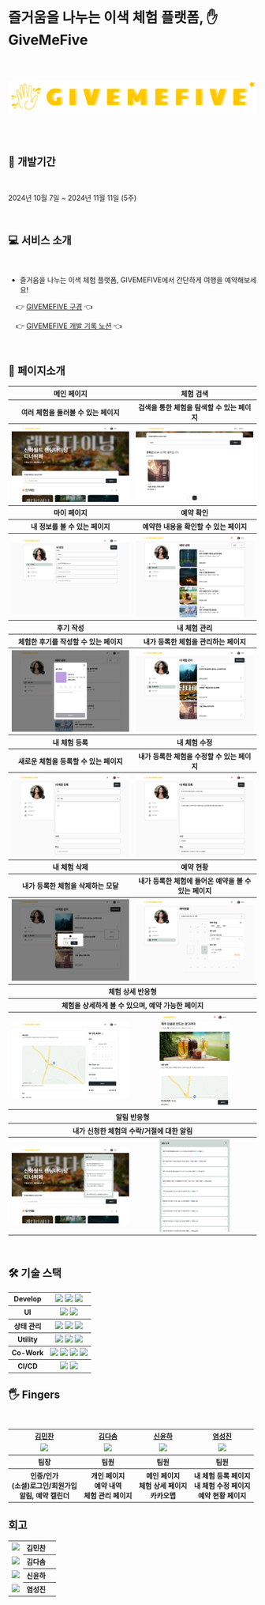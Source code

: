 # 즐거움을 나누는 이색 체험 플랫폼, ✋ GiveMeFive

<br/>
<br/>

[![GiveMeFive Logo](./source/images/logo-md.png)](https://give-me-five.vercel.app/)

<br/>
<br/>

## 📆 개발기간

<br/>

2024년 10월 7일 ~ 2024년 11월 11일 (5주)

<br/>

## 💻 서비스 소개

<br/>

- 즐거움을 나누는 이색 체험 플랫폼, GIVEMEFIVE에서 간단하게 여행을 예약해보세요!

&nbsp;&nbsp;&nbsp;&nbsp;👉 [GIVEMEFIVE 구경][배포] 👈

&nbsp;&nbsp;&nbsp;&nbsp;👉 [GIVEMEFIVE 개발 기록 노션][노션] 👈

<br/>

## 📄 페이지소개

<div align='center'>
  <table>
    <tr>
      <th style='text-align: center;'>메인 페이지</th>
      <th style='text-align: center;'>체험 검색</th>
    </tr>
    <tr>
      <th style='text-align: center;'>여러 체험을 둘러볼 수 있는 페이지</th>
      <th style='text-align: center;'>검색을 통한 체험을 탐색할 수 있는 페이지</th>
    </tr>
    <tr>
      <th><img src='./source/images/메인.png' alt='메인'/></th>
      <th><img src='./source/images/체험검색.png' alt='체험검색'/></th>
    </tr>
    <tr>
    <th style='text-align: center;'>마이 페이지</th>
      <th style='text-align: center;'>예약 확인</th>
    </tr>
    <tr>
      <th style='text-align: center;'>내 정보를 볼 수 있는 페이지</th>
      <th style='text-align: center;'>예약한 내용을 확인할 수 있는 페이지</th>
    </tr>
    <tr>
      <th><img src='./source/images/마이페이지.png' alt='마이 페이지'/></th>
      <th><img src='./source/images/예약확인.png' alt='예약확인'/></th>
    </tr>
    <tr>
      <th style='text-align: center;'>후기 작성</th>  
      <th style='text-align: center;'>내 체험 관리</th>
    </tr>
    <tr>
      <th style='text-align: center;'>체험한 후기를 작성할 수 있는 페이지</th>
      <th style='text-align: center;'>내가 등록한 체험을 관리하는 페이지</th>
    </tr>
    <tr>
      <th><img src='./source/images/후기작성.png' alt='후기작성'/></th>
      <th><img src='./source/images/체험관리.png' alt='체험 관리'/></th>
    </tr>
    <tr>
    <th style='text-align: center;'>내 체험 등록</th>
      <th style='text-align: center;'>내 체험 수정</th>
    </tr>
    <tr>
    <th style='text-align: center;'>새로운 체험을 등록할 수 있는 페이지</th>
      <th style='text-align: center;'>내가 등록한 체험을 수정할 수 있는 페이지</th>
    </tr>
    <tr>
      <th><img src='./source/images/체험등록.png' alt='체험 등록'/></th>
      <th><img src='./source/images/체험수정.png' alt='체험 수정'/></th>
    </tr>
    <tr>
      <th style='text-align: center;'>내 체험 삭제</th>
      <th style='text-align: center;'>예약 현황</th>
    </tr>
    <tr>
      <th style='text-align: center;'>내가 등록한 체험을 삭제하는 모달</th>
      <th style='text-align: center;'>내가 등록한 체험에 들어온 예약을 볼 수 있는 페이지</th>
    </tr>
    <tr>
      <th><img src='./source/images/체험삭제.png' alt='체험 삭제'></th>
      <th><img src='./source/images/예약현황.png' alt='예약 현황'/></th>
    </tr>
    <tr>
      <th style='text-align: center;' colspan='2'>체험 상세 반응형</th>
    </tr>
    <tr>
      <th style='text-align: center;' colspan='2'>체험을 상세하게 볼 수 있으며, 예약 가능한 페이지</th>
    </tr>
    <tr>
      <th><img src='./source/images/체험상세.png' alt='체험 상세'/></th>
      <th>
        <div height='100%' align='center'>
          <img src='./source/images/체험상세_반응형.png' alt='체험 상세 반응형' width='60%'/>
        </div>
      </th>
    </tr>
    <tr>
      <th style='text-align: center;' colspan='2'>알림 반응형</th>
    </tr>
    <tr>
      <th style='text-align: center;' colspan='2'>내가 신청한 체험의 수락/거절에 대한 알림</th>
    </tr>
    <tr>
      <th><img src='./source/images/알림_풀사이즈.png' alt='예약 현황'/></th>
      <th>
        <div align='center' hegiht='100%'>
          <img src='./source/images/알림.png' alt='알림' width='60%'/>
        </div>
      </th>
    </tr>
  </table>
</div>
<!-- 
## 💡 핵심 기능

<br/>

### &nbsp;&nbsp; 🙆🏼‍♂️ 유저기능

<br/>

<div align='center'>
  <table align='center'>
    <tr>
      <th style='text-align: center;'>로그인</th>
      <th style='text-align: center;'>회원가입</th>
      <th style='text-align: center;'>소셜 로그인</th>
    </tr>
    <tr>
      <th>
        <img src='./source/gifs/login.gif' alt='로그인' />
      </th>
      <th>
        <img src='./source/gifs/signup.gif' alt='회원가입' />
      </th>
      <th>
        <img src='./source/gifs/oauth.gif' alt='소셜 로그인' />
      </th>
    </tr>
  </table>
</div>

<br/>

### &nbsp;&nbsp; 🏖️ 체험 관리

<br/>

<div align='center'>
  <table align='center'>
    <tr>
      <th style='text-align: center;'>체험 등록/수정</th>
      <th style='text-align: center;'>체험 예약/취소</th>
      <th style='text-align: center;'>예약 승락/거절</th>
    </tr>
    <tr>
      <th>
        <img src='./source/gifs/activity_manage.gif' alt='체험 등록/수정/삭제' />
      </th>
      <th>
        <img src='./source/gifs/booking.gif' alt='체험 예약/취소' />
      </th>
      <th>
        <img src='./source/gifs/accept_book.gif' alt='예약 승락/거절' />
      </th>
    </tr>
  </table>
</div>

<br/>

### &nbsp;&nbsp; 🔔 예약 알림

<br/>

<div align='center'>
  <table align='center'>
    <tr>
      <th style='text-align: center;'>체험 수락 알림</th>
    </tr>
    <tr>
      <th>
        <img src='./source/gifs/push_alarm.gif' alt='체험 승락 알림' width='33%'/>
      </th>
    </tr>
  </table>
</div> -->

<br/>

## 🛠️ 기술 스택

<table >
  <tr>
    <th>Develop</th>
    <th>
    <img src="https://img.shields.io/badge/REACT-61DAFB?style=flat-square&logo=React&logoColor=white"/> 
     <img src="https://img.shields.io/badge/NEXT-000000?style=flat-square&logo=nextdotjs&logoColor=white"/> <img src="https://img.shields.io/badge/TypeScript-3178C6?style=flat-square&logo=TypeScript&logoColor=white"/>
    </th>
  </tr>
  <tr>
    <th>UI</th>
    <th>
    <img src="https://img.shields.io/badge/SASS-CC6699?style=flat-square&logo=sass&logoColor=white"/> 
    <img src="https://img.shields.io/badge/mantine-339AF0?style=flat-square&logo=mantine&logoColor=white"/> 
    </th>
  </tr>
  <tr>
    <th>상태 관리</th>
    <th>
    <img src="https://img.shields.io/badge/Axios-5A29E4?style=flat-square&logo=axios&logoColor=white"/>
    <img src="https://img.shields.io/badge/TanstackReactQuery-FF4154?style=flat-square&logo=reactquery&logoColor=white"/>
    <img src="https://img.shields.io/badge/zustand-3f2336?style=flat-square&logo=&logoColor=white"/>
    </th>
  </tr>
  <tr>
    <th>Utility</th>
    <th>
    <img src="https://img.shields.io/badge/ReactHookForm-EC5990?style=flat-square&logo=reacthookform&logoColor=white"/> 
    <img src="https://img.shields.io/badge/dayjs-da6959?style=flat-square&logo=dayjs&logoColor=white"/> 
    <img src="https://img.shields.io/badge/classNames-5FA04E?style=flat-square&logo=nodedotjs&logoColor=white"/> 
    </th>
  </tr>
  <tr>
    <th>Co-Work</th>
    <th>
    <img src="https://img.shields.io/badge/GitHub-181717?style=flat-square&logo=GitHub&logoColor=white"/> 
    <img src="https://img.shields.io/badge/Notion-000000?style=flat-square&logo=Notion&logoColor=white"/> 
    <img src="https://img.shields.io/badge/Figma-F24E1E?style=flat-square&logo=Figma&logoColor=white"/> 
    <img src="https://img.shields.io/badge/Discord-5865F2?style=flat-square&logo=discord&logoColor=white"/>
    </th>
  </tr>
  <tr>
    <th>CI/CD</th>
    <th>
    <img src="https://img.shields.io/badge/GitHubAction-2088FF?style=flat-square&logo=githubactions&logoColor=white"/>
    <img src="https://img.shields.io/badge/VerCel-000000?style=flat-square&logo=vercel&logoColor=white"/>
    </th>
  </tr>
</table>

## 🖐️ Fingers

<br/>

<div align="center">  
  <table style="text-align:center;">
    <tr>
      <th style="text-align:center;"><a href="https://github.com/itscold96">김민찬</a></th>
      <th style="text-align:center;"><a href="https://github.com/KimDasom521">김다솜</a></th>
      <th style="text-align:center;"><a href="https://github.com/ayoooyh">신윤하</a></th>
      <th style="text-align:center;"><a href="https://github.com/MELATONIN99">염성진</a></th>
    </tr>
    <tr>
      <td style="text-align:center;"><a href="https://github.com/itscold96"><img width="180px" src="https://avatars.githubusercontent.com/u/98478661?v=4"/></a></td>
      <td style="text-align:center;"><a href="https://github.com/KimDasom521"><img width="180px" src="https://avatars.githubusercontent.com/u/83847755?v=4"/></a></td>
      <td style="text-align:center;"><a href="https://github.com/ayoooyh"><img width="180px" src="https://avatars.githubusercontent.com/u/127219927?v=4"/></a></td>
      <td style="text-align:center;"><a href="https://github.com/MELATONIN99"><img width="180px" src="https://avatars.githubusercontent.com/u/140742210?v=4a"/></a></td>
    </tr>
    <tr >
      <th style="text-align:center;">팀장</th>
      <th style="text-align:center;">팀원</th>
      <th style="text-align:center;">팀원</th>
      <th style="text-align:center;">팀원</th>
    </tr>
    <tr >
      <th style="text-align:center;">인증/인가<br> (소셜)로그인/회원가입<br> 알림, 예약 캘린더</th>
      <th style="text-align:center;">개인 페이지<br> 예약 내역<br> 체험 관리 페이지</th>
      <th style="text-align:center;">메인 페이지<br> 체험 상세 페이지<br> 카카오맵</th>
      <th style="text-align:center;">내 체험 등록 페이지<br> 내 체험 수정 페이지<br> 예약 현황 페이지</th>
    </tr>
  </table>
</div>

## 회고

<table>
  <tr>
    <td style="text-align:center;"><a href="https://github.com/itscold96"><img width="40px" src="https://avatars.githubusercontent.com/u/98478661?v=4"/></a></td>
    <th>김민찬</th>
    <th></th>
  </tr>
  <tr>
    <td style="text-align:center;"><a href="https://github.com/KimDasom521"><img width="40px" src="https://avatars.githubusercontent.com/u/83847755?v=4"/></a></td>
    <th>김다솜</th>
    <th></th>
  </tr>
  <tr>
    <td style="text-align:center;"><a href="https://github.com/ayoooyh"><img width="40px" src="https://avatars.githubusercontent.com/u/127219927?v=4"/></a></td>
    <th>신윤하</th>
    <th></th>
  </tr>
  <tr>
     <td style="text-align:center;"><a href="https://github.com/MELATONIN99"><img width="40px" src="https://avatars.githubusercontent.com/u/140742210?v=4a"/></a></td>
    <th>염성진</th>
    <th></th>
  </tr>
</table>

<!-- links -->

[배포]: https://give-me-five.vercel.app/
[노션]: https://paper-orchestra-b0e.notion.site/GlobalNomad-118c231b68de809c8e01f32b1e343760
